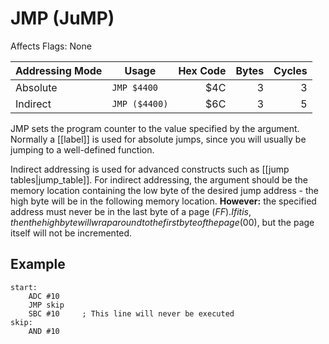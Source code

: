 JMP (JuMP)
==========
Affects Flags: None

| Addressing Mode  | Usage           | Hex Code | Bytes |Cycles  |
|------------------|-----------------|---------:|------:|-------:|
| Absolute         |```JMP $4400```  | $4C      | 3     | 3      |
| Indirect         |```JMP ($4400)```| $6C      | 3     | 5      |

JMP sets the program counter to the value specified by the argument. Normally
a [[label]] is used for absolute jumps, since you will usually be jumping to
a well-defined function.

Indirect addressing is used for advanced constructs such as
[[jump tables|jump_table]]. For indirect addressing, the argument should be
the memory location containing the low byte of the desired jump address - the
high byte will be in the following memory location. **However:** the specified
address must never be in the last byte of a page ($FF). If it is, then the
high byte will wrap around to the first byte of the page ($00), but the page
itself will not be incremented.


Example
-------
    start:
        ADC #10
        JMP skip
        SBC #10     ; This line will never be executed
    skip:
        AND #10

